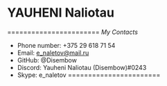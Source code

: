 # **YAUHENI Naliotau**
=======================
*My Contacts*
+ Phone number:      +375 29 618 71 54
+ Email:             e_naletov@mail.ru
+ GitHub:            @Disembow
+ Discord:           Yauheni Naliotau (Disembow)#0243
+ Skype:             e_naletov
=======================
